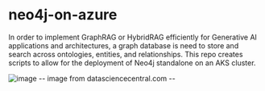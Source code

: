 # neo4j-on-azure

In order to implement GraphRAG or HybridRAG efficiently for Generative AI applications and architectures, a graph database is need to store and search across ontologies, entities, and relationships. 
This repo creates scripts to allow for the deployment of Neo4j standalone on an AKS cluster.

![image](https://github.com/user-attachments/assets/817c0fcd-47ad-4df0-9d98-566993f5a03d)
-- image from datasciencecentral.com --

